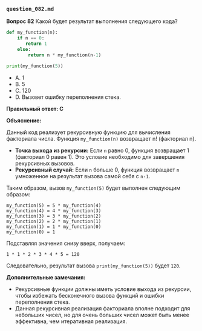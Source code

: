 ### `question_082.md`

**Вопрос 82** Какой будет результат выполнения следующего кода?

```python
def my_function(n):
    if n == 0:
       return 1
    else:
        return n * my_function(n-1)

print(my_function(5))
```

- A.  1
- B.  5
- C.  120
- D.  Вызовет ошибку переполнения стека.

**Правильный ответ: C**

**Объяснение:**

Данный код реализует рекурсивную функцию для вычисления факториала числа. Функция `my_function(n)` возвращает n! (факториал n).

*   **Точка выхода из рекурсии:** Если `n` равно 0, функция возвращает 1 (факториал 0 равен 1). Это условие необходимо для завершения рекурсивных вызовов.
*   **Рекурсивный случай:** Если `n` больше 0, функция возвращает `n` умноженное на результат вызова самой себя с `n-1`.

Таким образом, вызов `my_function(5)` будет выполнен следующим образом:

```
my_function(5) = 5 * my_function(4)
my_function(4) = 4 * my_function(3)
my_function(3) = 3 * my_function(2)
my_function(2) = 2 * my_function(1)
my_function(1) = 1 * my_function(0)
my_function(0) = 1
```

Подставляя значения снизу вверх, получаем:

`1 * 1 * 2 * 3 * 4 * 5 = 120`

Следовательно, результат вызова `print(my_function(5))` будет `120`.

**Дополнительные замечания:**
- Рекурсивные функции должны иметь условие выхода из рекурсии, чтобы избежать бесконечного вызова функций и ошибки переполнения стека.
- Данная рекурсивная реализация факториала вполне подходит для небольших чисел, но для очень больших чисел может быть менее эффективна, чем итеративная реализация.
